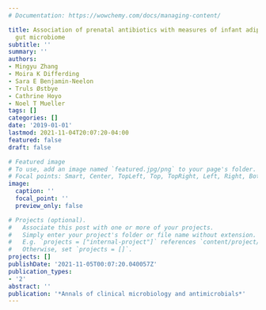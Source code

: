 ```yaml
---
# Documentation: https://wowchemy.com/docs/managing-content/

title: Association of prenatal antibiotics with measures of infant adiposity and the
  gut microbiome
subtitle: ''
summary: ''
authors:
- Mingyu Zhang
- Moira K Differding
- Sara E Benjamin-Neelon
- Truls Østbye
- Cathrine Hoyo
- Noel T Mueller
tags: []
categories: []
date: '2019-01-01'
lastmod: 2021-11-04T20:07:20-04:00
featured: false
draft: false

# Featured image
# To use, add an image named `featured.jpg/png` to your page's folder.
# Focal points: Smart, Center, TopLeft, Top, TopRight, Left, Right, BottomLeft, Bottom, BottomRight.
image:
  caption: ''
  focal_point: ''
  preview_only: false

# Projects (optional).
#   Associate this post with one or more of your projects.
#   Simply enter your project's folder or file name without extension.
#   E.g. `projects = ["internal-project"]` references `content/project/deep-learning/index.md`.
#   Otherwise, set `projects = []`.
projects: []
publishDate: '2021-11-05T00:07:20.040057Z'
publication_types:
- '2'
abstract: ''
publication: '*Annals of clinical microbiology and antimicrobials*'
---
```

